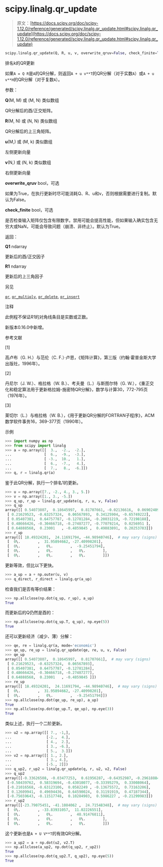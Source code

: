 # scipy.linalg.qr_update

> 原文：[https://docs.scipy.org/doc/scipy-1.12.0/reference/generated/scipy.linalg.qr_update.html#scipy.linalg.qr_update](https://docs.scipy.org/doc/scipy-1.12.0/reference/generated/scipy.linalg.qr_update.html#scipy.linalg.qr_update)

```py
scipy.linalg.qr_update(Q, R, u, v, overwrite_qruv=False, check_finite=True)
```

排名k的QR更新

如果`A = Q R`是`A`的QR分解，则返回`A + u v**T`的QR分解（对于实数`A`）或`A + u v**H`的QR分解（对于复数`A`）。

参数：

**Q**(M, M) 或 (M, N) 类似数组

QR分解后的酉/正交矩阵。

**R**(M, N) 或 (N, N) 类似数组

QR分解后的上三角矩阵。

**u**(M,) 或 (M, k) 类似数组

左侧更新向量

**v**(N,) 或 (N, k) 类似数组

右侧更新向量

**overwrite_qruv** bool，可选

如果为True，在执行更新时尽可能消耗Q、R、u和v，否则根据需要进行复制。默认为False。

**check_finite** bool，可选

是否检查输入矩阵仅包含有限数字。禁用可能会提高性能，但如果输入确实包含无穷大或NaN，可能会导致问题（崩溃、非终止）。默认为True。

返回：

**Q1** ndarray

更新后的酉/正交因子

**R1** ndarray

更新后的上三角因子

另见

[`qr`](scipy.linalg.qr.html#scipy.linalg.qr "scipy.linalg.qr"), [`qr_multiply`](scipy.linalg.qr_multiply.html#scipy.linalg.qr_multiply "scipy.linalg.qr_multiply"), [`qr_delete`](scipy.linalg.qr_delete.html#scipy.linalg.qr_delete "scipy.linalg.qr_delete"), [`qr_insert`](scipy.linalg.qr_insert.html#scipy.linalg.qr_insert "scipy.linalg.qr_insert")

注释

此例程不保证*R1*的对角线条目是实数或正数。

新版本0.16.0中新增。

参考文献

[1]

高卢布（G. H.）与范伦（C. F.）·卢恩，《矩阵计算》，第三版（约翰·霍普金斯大学出版社，1996年）。

[2]

丹尼尔（J. W.）、格拉格（W. B.）、考夫曼（L.）与斯图尔特（G. W.），《重正交化和稳定算法用于更新格拉姆-施密特QR分解》，数学与计算30，772-795页（1976年）。

[3]

莱切尔（L.）与格拉格（W. B.），《用于更新QR分解的FORTRAN子程序》，ACM数学软件事务16，369-377页（1990年）。

示例

```py
>>> import numpy as np
>>> from scipy import linalg
>>> a = np.array([[  3.,  -2.,  -2.],
...               [  6.,  -9.,  -3.],
...               [ -3.,  10.,   1.],
...               [  6.,  -7.,   4.],
...               [  7.,   8.,  -6.]])
>>> q, r = linalg.qr(a) 
```

鉴于此QR分解，执行一个排名1的更新。

```py
>>> u = np.array([7., -2., 4., 3., 5.])
>>> v = np.array([1., 3., -5.])
>>> q_up, r_up = linalg.qr_update(q, r, u, v, False)
>>> q_up
array([[ 0.54073807,  0.18645997,  0.81707661, -0.02136616,  0.06902409],  # may vary (signs)
 [ 0.21629523, -0.63257324,  0.06567893,  0.34125904, -0.65749222],
 [ 0.05407381,  0.64757787, -0.12781284, -0.20031219, -0.72198188],
 [ 0.48666426, -0.30466718, -0.27487277, -0.77079214,  0.0256951 ],
 [ 0.64888568,  0.23001   , -0.4859845 ,  0.49883891,  0.20253783]])
>>> r_up
array([[ 18.49324201,  24.11691794, -44.98940746],  # may vary (signs)
 [  0\.        ,  31.95894662, -27.40998201],
 [  0\.        ,   0\.        ,  -9.25451794],
 [  0\.        ,   0\.        ,   0\.        ],
 [  0\.        ,   0\.        ,   0\.        ]]) 
```

更新等效，但比以下更快。

```py
>>> a_up = a + np.outer(u, v)
>>> q_direct, r_direct = linalg.qr(a_up) 
```

检查我们是否有等价结果：

```py
>>> np.allclose(np.dot(q_up, r_up), a_up)
True 
```

而更新后的Q仍然是酉的：

```py
>>> np.allclose(np.dot(q_up.T, q_up), np.eye(5))
True 
```

还可以更新经济（减少、薄）分解：

```py
>>> qe, re = linalg.qr(a, mode='economic')
>>> qe_up, re_up = linalg.qr_update(qe, re, u, v, False)
>>> qe_up
array([[ 0.54073807,  0.18645997,  0.81707661],  # may vary (signs)
 [ 0.21629523, -0.63257324,  0.06567893],
 [ 0.05407381,  0.64757787, -0.12781284],
 [ 0.48666426, -0.30466718, -0.27487277],
 [ 0.64888568,  0.23001   , -0.4859845 ]])
>>> re_up
array([[ 18.49324201,  24.11691794, -44.98940746],  # may vary (signs)
 [  0\.        ,  31.95894662, -27.40998201],
 [  0\.        ,   0\.        ,  -9.25451794]])
>>> np.allclose(np.dot(qe_up, re_up), a_up)
True
>>> np.allclose(np.dot(qe_up.T, qe_up), np.eye(3))
True 
```

类似上述，执行一个二阶更新。

```py
>>> u2 = np.array([[ 7., -1,],
...                [-2.,  4.],
...                [ 4.,  2.],
...                [ 3., -6.],
...                [ 5.,  3.]])
>>> v2 = np.array([[ 1., 2.],
...                [ 3., 4.],
...                [-5., 2]])
>>> q_up2, r_up2 = linalg.qr_update(q, r, u2, v2, False)
>>> q_up2
array([[-0.33626508, -0.03477253,  0.61956287, -0.64352987, -0.29618884],  # may vary (signs)
 [-0.50439762,  0.58319694, -0.43010077, -0.33395279,  0.33008064],
 [-0.21016568, -0.63123106,  0.0582249 , -0.13675572,  0.73163206],
 [ 0.12609941,  0.49694436,  0.64590024,  0.31191919,  0.47187344],
 [-0.75659643, -0.11517748,  0.10284903,  0.5986227 , -0.21299983]])
>>> r_up2
array([[-23.79075451, -41.1084062 ,  24.71548348],  # may vary (signs)
 [  0\.        , -33.83931057,  11.02226551],
 [  0\.        ,   0\.        ,  48.91476811],
 [  0\.        ,   0\.        ,   0\.        ],
 [  0\.        ,   0\.        ,   0\.        ]]) 
```

这个更新也是`A + U V**T`的有效QR分解。

```py
>>> a_up2 = a + np.dot(u2, v2.T)
>>> np.allclose(a_up2, np.dot(q_up2, r_up2))
True
>>> np.allclose(np.dot(q_up2.T, q_up2), np.eye(5))
True 
```

